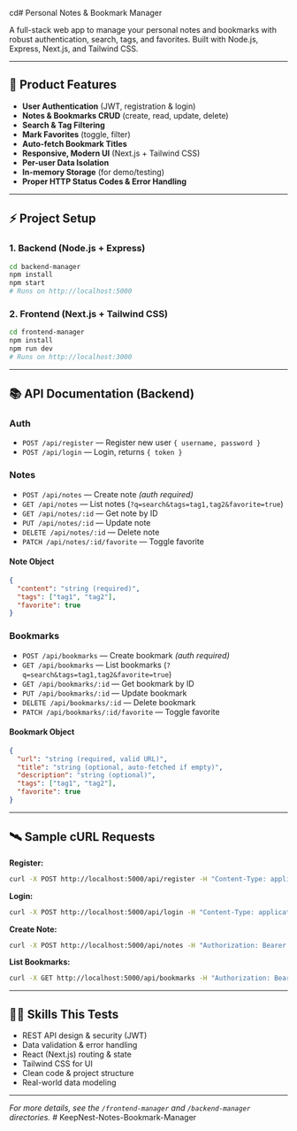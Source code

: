 cd# Personal Notes & Bookmark Manager

A full-stack web app to manage your personal notes and bookmarks with robust authentication, search, tags, and favorites. Built with Node.js, Express, Next.js, and Tailwind CSS.

---

## 🚀 Product Features
- **User Authentication** (JWT, registration & login)
- **Notes & Bookmarks CRUD** (create, read, update, delete)
- **Search & Tag Filtering**
- **Mark Favorites** (toggle, filter)
- **Auto-fetch Bookmark Titles**
- **Responsive, Modern UI** (Next.js + Tailwind CSS)
- **Per-user Data Isolation**
- **In-memory Storage** (for demo/testing)
- **Proper HTTP Status Codes & Error Handling**

---

## ⚡ Project Setup

### 1. Backend (Node.js + Express)
```bash
cd backend-manager
npm install
npm start
# Runs on http://localhost:5000
```

### 2. Frontend (Next.js + Tailwind CSS)
```bash
cd frontend-manager
npm install
npm run dev
# Runs on http://localhost:3000
```

---

## 📚 API Documentation (Backend)

### Auth
- `POST /api/register` — Register new user `{ username, password }`
- `POST /api/login` — Login, returns `{ token }`

### Notes
- `POST /api/notes` — Create note *(auth required)*
- `GET /api/notes` — List notes (`?q=search&tags=tag1,tag2&favorite=true`)
- `GET /api/notes/:id` — Get note by ID
- `PUT /api/notes/:id` — Update note
- `DELETE /api/notes/:id` — Delete note
- `PATCH /api/notes/:id/favorite` — Toggle favorite

#### Note Object
```json
{
  "content": "string (required)",
  "tags": ["tag1", "tag2"],
  "favorite": true
}
```

### Bookmarks
- `POST /api/bookmarks` — Create bookmark *(auth required)*
- `GET /api/bookmarks` — List bookmarks (`?q=search&tags=tag1,tag2&favorite=true`)
- `GET /api/bookmarks/:id` — Get bookmark by ID
- `PUT /api/bookmarks/:id` — Update bookmark
- `DELETE /api/bookmarks/:id` — Delete bookmark
- `PATCH /api/bookmarks/:id/favorite` — Toggle favorite

#### Bookmark Object
```json
{
  "url": "string (required, valid URL)",
  "title": "string (optional, auto-fetched if empty)",
  "description": "string (optional)",
  "tags": ["tag1", "tag2"],
  "favorite": true
}
```

---

## 🛰️ Sample cURL Requests

**Register:**
```bash
curl -X POST http://localhost:5000/api/register -H "Content-Type: application/json" -d '{"username":"testuser","password":"testpass"}'
```

**Login:**
```bash
curl -X POST http://localhost:5000/api/login -H "Content-Type: application/json" -d '{"username":"testuser","password":"testpass"}'
```

**Create Note:**
```bash
curl -X POST http://localhost:5000/api/notes -H "Authorization: Bearer <JWT>" -H "Content-Type: application/json" -d '{"content":"My note","tags":["personal"]}'
```

**List Bookmarks:**
```bash
curl -X GET http://localhost:5000/api/bookmarks -H "Authorization: Bearer <JWT>"
```

---

## 🧑‍💻 Skills This Tests
- REST API design & security (JWT)
- Data validation & error handling
- React (Next.js) routing & state
- Tailwind CSS for UI
- Clean code & project structure
- Real-world data modeling

---

*For more details, see the `/frontend-manager` and `/backend-manager` directories.* #   K e e p N e s t - N o t e s - B o o k m a r k - M a n a g e r  
 